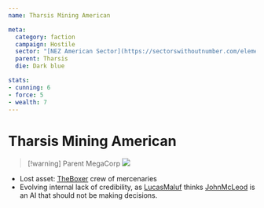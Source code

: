 ```yaml
---
name: Tharsis Mining American

meta:
  category: faction
  campaign: Hostile
  sector: "[NEZ American Sector](https://sectorswithoutnumber.com/elements/E9FKrPjS8tsRmoryYMpe/faction) "
  parent: Tharsis
  die: Dark blue

stats:
- cunning: 6
- force: 5
- wealth: 7
---
```


# Tharsis Mining American

> [!warning] Parent MegaCorp
> ![](https://i.imgur.com/L5HnfMF.png)

- Lost asset: [TheBoxer](../npcs/TheBoxer.md) crew of mercenaries 
- Evolving internal lack of credibility, as [LucasMaluf](../npcs/LucasMaluf.md) thinks [JohnMcLeod](../npcs/JohnMcLeod.md) is an AI that should not be making decisions.